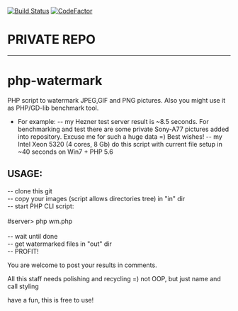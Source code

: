 [![Build Status](https://travis-ci.org/far-rainbow/php-watermark.svg?branch=master)](https://travis-ci.org/far-rainbow/php-watermark)
[![CodeFactor](https://www.codefactor.io/repository/github/far-rainbow/php-watermark/badge)](https://www.codefactor.io/repository/github/far-rainbow/php-watermark)
# PRIVATE REPO
--------------
# php-watermark
PHP script to watermark JPEG,GIF and PNG pictures.
Also you might use it as PHP/GD-lib benchmark tool.
- For example:
-- my Hezner test server result is ~8.5 seconds. For benchmarking and test there are some private Sony-A77 pictures added into repository. Excuse me for such a huge data =) Best wishes!
-- my Intel Xeon 5320 (4 cores, 8 Gb) do this script with current file setup in ~40 seconds on Win7 + PHP 5.6

## USAGE:
<p>
-- clone this git <br>
-- copy your images (script allows directories tree) in "in" dir<br>
-- start PHP CLI script:<br>
<br>
		#server> php wm.php  <br>
<br>
-- wait until done<br>
-- get watermarked files in "out" dir<br>
-- PROFIT!<br>
</p>

You are welcome to post your results in comments.

All this staff needs polishing and recycling =) not OOP, but just name and call styling

have a fun, this is free to use!

